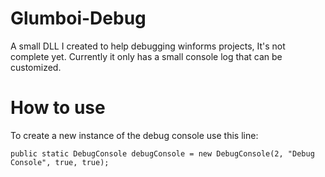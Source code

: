 # Glumboi-Debug
A small DLL I created to help debugging winforms projects, It's not complete yet.
Currently it only has a small console log that can be customized.

# How to use
To create a new instance of the debug console use this line: 
   
    public static DebugConsole debugConsole = new DebugConsole(2, "Debug Console", true, true);
